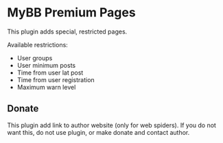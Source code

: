# MyBB Premium Pages
This plugin adds special, restricted pages.

Available restrictions:

* User groups
* User minimum posts
* Time from user lat post
* Time from user registration
* Maximum warn level

## Donate

This plugin add link to author website (only for web spiders). If you do not want this, do not use plugin, or make donate and contact author.